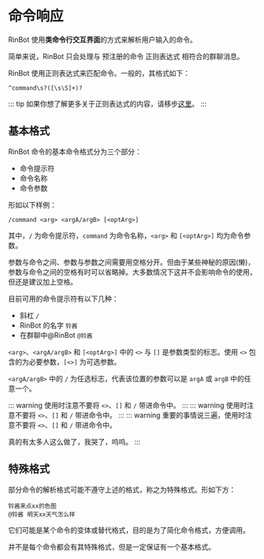 # 命令响应

RinBot 使用**类命令行交互界面**的方式来解析用户输入的命令。

简单来说，RinBot 只会处理与 预注册的命令 正则表达式 相符合的群聊消息。

RinBot 使用正则表达式来匹配命令。一般的，其格式如下：

```:no-line-numbers
^command\s?([\s\S]+)?
```

::: tip
如果你想了解更多关于正则表达式的内容，请移步[这里](https://www.runoob.com/regexp/regexp-intro.html)。
:::

## 基本格式

RinBot 命令的基本命令格式分为三个部分：

* 命令提示符
* 命令名称
* 命令参数

形如以下样例：

```:no-line-numbers
/command <arg> <argA/argB> [<optArg>]
```

其中，`/` 为命令提示符，`command` 为命令名称，`<arg>` 和 `[<optArg>]` 均为命令参数。

参数与命令之间、参数与参数之间需要用空格分开。但由于某些神秘的原因(懒)，参数与命令之间的空格有时可以省略掉。大多数情况下这并不会影响命令的使用，但还是建议加上空格。

目前可用的命令提示符有以下几种：
* 斜杠 `/`
* RinBot 的名字 `铃酱`
* 在群聊中@RinBot `@铃酱`

`<arg>`、`<argA/argB>` 和 `[<optArg>]` 中的 `<>` 与 `[]` 是参数类型的标志。使用 `<>` 包含的为必要参数，`[<>]` 为可选参数。

`<argA/argB>` 中的 `/` 为任选标志，代表该位置的参数可以是 `argA` 或 `argB` 中的任意一个。

::: warning
使用时注意不要将 `<>`、`[]` 和 `/` 带进命令中。
:::
::: warning
使用时注意不要将 `<>`、`[]` 和 `/` 带进命令中。
:::
::: warning
重要的事情说三遍，使用时注意不要将 `<>`、`[]` 和 `/` 带进命令中。

真的有太多人这么做了，我哭了，呜呜。
:::

## 特殊格式

部分命令的解析格式可能不遵守上述的格式，称之为特殊格式。形如下方：

```:no-line-numbers
铃酱来点xx的色图
@铃酱 明天xx天气怎么样
```

它们可能是某个命令的变体或替代格式，目的是为了简化命令格式，方便调用。

并不是每个命令都会有其特殊格式，但是一定保证有一个基本格式。